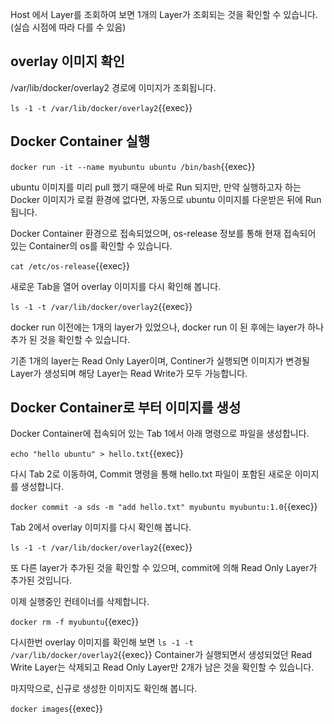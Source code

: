 Host 에서 Layer를 조회하여 보면 1개의 Layer가 조회되는 것을 확인할 수 있습니다. (실습 시점에 따라 다를 수 있음)

## overlay 이미지 확인
/var/lib/docker/overlay2 경로에 이미지가 조회됩니다.

`ls -1 -t /var/lib/docker/overlay2`{{exec}}

## Docker Container 실행
`docker run -it --name myubuntu ubuntu /bin/bash`{{exec}}

ubuntu 이미지를 미리 pull 했기 때문에 바로 Run 되지만, 만약 실행하고자 하는 Docker 이미지가 로컬 환경에 없다면, 자동으로 ubuntu 이미지를 다운받은 뒤에 Run 됩니다.

Docker Container 환경으로 접속되었으며, os-release 정보를 통해 현재 접속되어 있는 Container의 os를 확인할 수 있습니다.

`cat /etc/os-release`{{exec}}

새로운 Tab을 열어 overlay 이미지를 다시 확인해 봅니다.

`ls -1 -t /var/lib/docker/overlay2`{{exec}}

docker run 이전에는 1개의 layer가 있었으나, docker run 이 된 후에는 layer가 하나 추가 된 것을 확인할 수 있습니다.

기존 1개의 layer는 Read Only Layer이며, Continer가 실행되면 이미지가 변경될 Layer가 생성되며 해당 Layer는 Read Write가 모두 가능합니다.

## Docker Container로 부터 이미지를 생성
Docker Container에 접속되어 있는 Tab 1에서 아래 명령으로 파일을 생성합니다.

`echo "hello ubuntu" > hello.txt`{{exec}}

다시 Tab 2로 이동하여, Commit 명령을 통해 hello.txt 파일이 포함된 새로운 이미지를 생성합니다.

`docker commit -a sds -m "add hello.txt" myubuntu myubuntu:1.0`{{exec}}

Tab 2에서 overlay 이미지를 다시 확인해 봅니다.

`ls -1 -t /var/lib/docker/overlay2`{{exec}}

또 다른 layer가 추가된 것을 확인할 수 있으며, commit에 의해 Read Only Layer가 추가된 것입니다.

이제 실행중인 컨테이너를 삭제합니다.

`docker rm -f myubuntu`{{exec}}

다시한번 overlay 이미지를 확인해 보면 `ls -1 -t /var/lib/docker/overlay2`{{exec}} Container가 실행되면서 생성되었던 Read Write Layer는 삭제되고 Read Only Layer만 2개가 남은 것을 확인할 수 있습니다.

마지막으로, 신규로 생성한 이미지도 확인해 봅니다.

`docker images`{{exec}}


